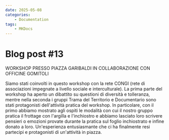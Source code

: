 ```yaml
---
date: 2025-05-08
categories:
    - Documentation
tags:
    - MKDocs
---
```


# Blog post #13

WORKSHOP PRESSO PIAZZA GARIBALDI IN COLLABORAZIONE CON OFFICINE GOMITOLI

Siamo stati coinvolti in questo workshop con la rete CONGI (rete di associazioni impegnate a livello sociale e interculturale). La prima parte del workshop ha aperto un dibattito su questioni di diversità e tolleranza, mentre nella seconda i gruppi Trama del Territorio e Documentario sono stati protagonisti dell'attività pratica del workshop. 
In particolare, con il primo abbiamo mostrato agli ospiti le modalità con cui il nostro gruppo pratica il frottage con l'argilla e l'inchiostro e abbiamo lasciato loro scrivere pensieri o emozioni provate durante la pratica sul foglio inchiostrato e infine donato a loro. Un'esperienza entusiasmante che ci ha finalmente resi partecipi e protagonisti di un'attività in piazza.